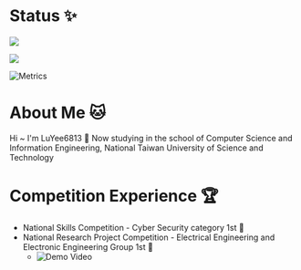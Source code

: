 # Status ✨
![](https://github-readme-stats.vercel.app/api?username=LuYee6813&theme=nord&show_icons=true)

![](https://github-readme-stats.vercel.app/api/top-langs/?username=LuYee6813&theme=nord&layout=compact&card_width=445)

![Metrics](https://metrics.lecoq.io/LuYee6813?template=classic&base.header=0&base.activity=0&base.community=0&base.repositories=0&base.metadata=0&isocalendar=1&isocalendar.duration=half-year&config.timezone=Asia%2FTaipei)

# About Me 🐱
 Hi ~ I'm LuYee6813 👋 
 Now studying in the school of Computer Science and Information Engineering, National Taiwan University of Science and Technology  

# Competition Experience 🏆
- National Skills Competition - Cyber Security category 1st 🏅️
- National Research Project Competition - Electrical Engineering and Electronic Engineering Group 1st 🏅️ 
    - ![Demo Video](https://www.youtube.com/watch?v=RBECyGg3n4c)

